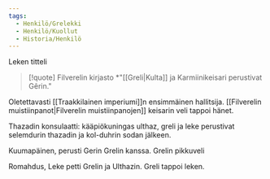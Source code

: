```yaml
---
tags:
  - Henkilö/Grelekki
  - Henkilö/Kuollut
  - Historia/Henkilö
---
```


Leken titteli

>[!quote] Filverelin kirjasto
>*"[[Greli|Kulta]] ja Karmiinikeisari perustivat Gêrin."


Oletettavasti [[Traakkilainen imperiumi]]n ensimmäinen hallitsija. 
[[Filverelin muistiinpanot|Filverelin muistiinpanojen]] keisarin veli tappoi hänet.

Thazadin konsulaatti: kääpiökuningas ulthaz, greli ja leke perustivat selemdurin
thazadin ja kol-duhrin sodan jälkeen.

Kuumapäinen, perusti Gerin Grelin kanssa. Grelin pikkuveli

Romahdus, Leke petti Grelin ja Ulthazin. Greli tappoi leken.

